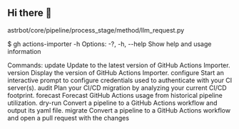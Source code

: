 ## Hi there 👋

<!--
**Ye763/Ye763** is a ✨ _special_ ✨ repository because its `README.md` (this file) appears on your GitHub profile.

Here are some ideas to get you started:

- 🔭 I’m currently working on ...
- 🌱 I’m currently learning ...
- 👯 I’m looking to collaborate on ...
- 🤔 I’m looking for help with ...
- 💬 Ask me about ...
- 📫 How to reach me: ...
- 😄 Pronouns: ...
- ⚡ Fun fact: ...1e9af9a26c862b3b8385d2e8dda2599540e6b478
-->astrbot/core/pipeline/process_stage/method/llm_request.py
$ gh actions-importer -h
Options:
  -?, -h, --help  Show help and usage information

Commands:
  update     Update to the latest version of GitHub Actions Importer.
  version    Display the version of GitHub Actions Importer.
  configure  Start an interactive prompt to configure credentials used to authenticate with your CI server(s).
  audit      Plan your CI/CD migration by analyzing your current CI/CD footprint.
  forecast   Forecast GitHub Actions usage from historical pipeline utilization.
  dry-run    Convert a pipeline to a GitHub Actions workflow and output its yaml file.
  migrate    Convert a pipeline to a GitHub Actions workflow and open a pull request with the changes